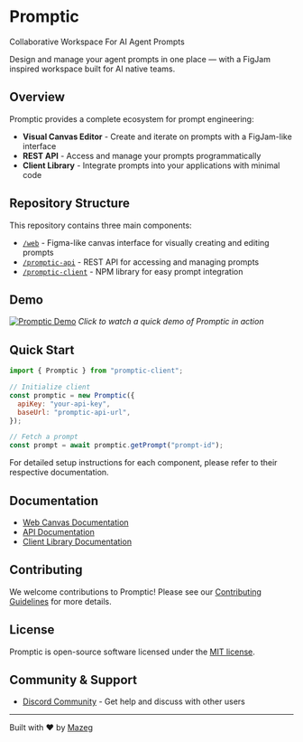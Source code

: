 # Promptic

Collaborative Workspace For AI Agent Prompts

Design and manage your agent prompts in one place — with a FigJam inspired workspace built for AI native teams.

## Overview

Promptic provides a complete ecosystem for prompt engineering:

- **Visual Canvas Editor** - Create and iterate on prompts with a FigJam-like interface
- **REST API** - Access and manage your prompts programmatically
- **Client Library** - Integrate prompts into your applications with minimal code

## Repository Structure

This repository contains three main components:

- [`/web`](./web) - Figma-like canvas interface for visually creating and editing prompts
- [`/promptic-api`](./promptic-api) - REST API for accessing and managing prompts
- [`/promptic-client`](./promptic-client) - NPM library for easy prompt integration

## Demo

[![Promptic Demo](https://cdn.loom.com/sessions/thumbnails/199a0e490fa2462f820526026521de2e-with-play.gif)](https://www.loom.com/share/199a0e490fa2462f820526026521de2e?sid=ec6f4973-67f8-4be1-bffd-18fc49eeecdb)
_Click to watch a quick demo of Promptic in action_

## Quick Start

```javascript
import { Promptic } from "promptic-client";

// Initialize client
const promptic = new Promptic({
  apiKey: "your-api-key",
  baseUrl: "promptic-api-url",
});

// Fetch a prompt
const prompt = await promptic.getPrompt("prompt-id");
```

For detailed setup instructions for each component, please refer to their respective documentation.

## Documentation

- [Web Canvas Documentation](./web/README.md)
- [API Documentation](./promptic-api/README.md)
- [Client Library Documentation](./promptic-client/README.md)

## Contributing

We welcome contributions to Promptic! Please see our [Contributing Guidelines](./CONTRIBUTING.md) for more details.

## License

Promptic is open-source software licensed under the [MIT license](./LICENSE).

## Community & Support

- [Discord Community](https://discord.com/invite/zGaUvXy37d) - Get help and discuss with other users

---

Built with ❤️ by [Mazeg](https://mazeg.com)
